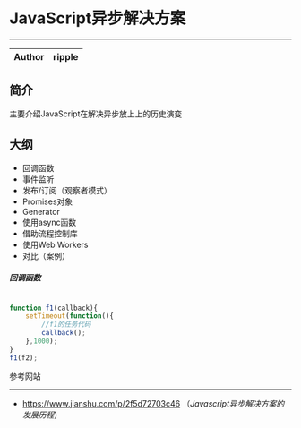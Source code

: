 # JavaScript异步解决方案 #
***
| Author  | ripple |
| :---:  | ------ |

## 简介 ##

主要介绍JavaScript在解决异步放上上的历史演变

## 大纲


- 回调函数
- 事件监听
- 发布/订阅（观察者模式）
- Promises对象
- Generator
- 使用async函数
- 借助流程控制库
- 使用Web Workers
- 对比（案例）

##### 回调函数
```js

function f1(callback){
    setTimeout(function(){
        //f1的任务代码
        callback();
    },1000);
}
f1(f2);

```

参考网站
***
- https://www.jianshu.com/p/2f5d72703c46 （*Javascript异步解决方案的发展历程*）